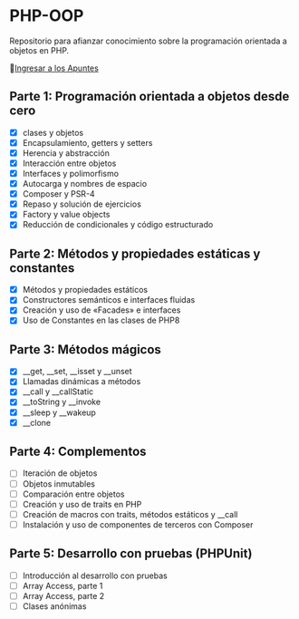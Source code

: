# PHP-OOP

Repositorio para afianzar conocimiento sobre la programación orientada a objetos en PHP.

📝[Ingresar a los Apuntes](APUNTES.md)

## Parte 1: Programación orientada a objetos desde cero
- [x] clases y objetos
- [x] Encapsulamiento, getters y setters
- [x] Herencia y abstracción
- [x] Interacción entre objetos
- [x] Interfaces y polimorfismo
- [x] Autocarga y nombres de espacio
- [x] Composer y PSR-4
- [x] Repaso y solución de ejercicios
- [x] Factory y value objects
- [x] Reducción de condicionales y código estructurado

## Parte 2: Métodos y propiedades estáticas y constantes
- [x] Métodos y propiedades estáticos
- [x] Constructores semánticos e interfaces fluidas
- [x] Creación y uso de «Facades» e interfaces
- [x] Uso de Constantes en las clases de PHP8

## Parte 3: Métodos mágicos

- [x] __get, __set, __isset y __unset
- [x] Llamadas dinámicas a métodos
- [x] __call y __callStatic
- [x] __toString y __invoke
- [x] __sleep y __wakeup
- [x] __clone

## Parte 4: Complementos

- [ ] Iteración de objetos
- [ ] Objetos inmutables
- [ ] Comparación entre objetos
- [ ] Creación y uso de traits en PHP
- [ ] Creación de macros con traits, métodos estáticos y __call
- [ ] Instalación y uso de componentes de terceros con Composer

## Parte 5: Desarrollo con pruebas (PHPUnit)

- [ ] Introducción al desarrollo con pruebas
- [ ] Array Access, parte 1
- [ ] Array Access, parte 2
- [ ] Clases anónimas
